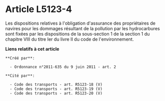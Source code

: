 # Article L5123-4

Les dispositions relatives à l'obligation d'assurance des propriétaires de navires pour les dommages résultant de la
pollution par les hydrocarbures sont fixées par les dispositions de la sous-section 1 de la section 1 du chapitre VIII du
titre Ier du livre II du code de l'environnement.

**Liens relatifs à cet article**

	**Créé par**:

	  - Ordonnance n°2011-635 du 9 juin 2011 - art. 2

	**Cité par**:

	  - Code des transports - art. R5123-18 (V)
	  - Code des transports - art. R5123-19 (V)
	  - Code des transports - art. R5123-20 (V)
